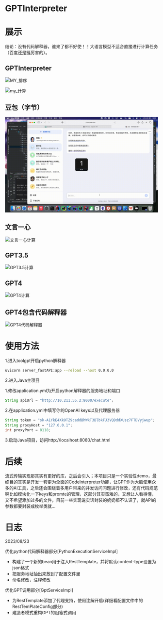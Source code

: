 # GPTInterpreter

# 展示

结论：没有代码解释器，谁来了都不好使！！大语言模型不适合直接进行计算任务（百度还是挺厉害的）。

## GPTInterpreter

![MY_排序](https://raw.githubusercontent.com/ShuaiZhang1998/figure/main/figure/202308301738579.gif)



![my_计算](https://raw.githubusercontent.com/ShuaiZhang1998/figure/main/figure/202308301754926.gif)



## 豆包（字节）



![豆包计算](https://raw.githubusercontent.com/ShuaiZhang1998/figure/main/figure/202308301755395.gif)



## 文言一心



![文言一心计算](https://raw.githubusercontent.com/ShuaiZhang1998/figure/main/figure/202308301756050.gif)



## GPT3.5



![GPT3.5计算](https://raw.githubusercontent.com/ShuaiZhang1998/figure/main/figure/202308301757481.gif)



## GPT4

![GPT4计算](https://raw.githubusercontent.com/ShuaiZhang1998/figure/main/figure/202308301800655.gif)



## GPT4包含代码解释器

![GPT4代码解释器](https://raw.githubusercontent.com/ShuaiZhang1998/figure/main/figure/202308301759375.gif)

# 使用方法

1.进入toolgpt开启python解释器

```bash
uvicorn server_fastAPI:app --reload --host 0.0.0.0
```

2.进入Java主项目

1.修改application.yml为开启python解释器的服务地址和端口

```java
String apiUrl = "http://10.211.55.2:8000/execute";
```

2.在application.yml中填写你的OpenAI keys以及代理服务器

```java
String token = "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";
String proxyHost = "127.0.0.1";
int proxyPort = 8118;
```

3.启动Java项目，访问http://localhost:8080/chat.html



# 后续

流式传输实现那其实有更好的库，之后会引入；本项目只是一个实验性demo，最终目的其实是开发一套更为全面的CodeInterpreter功能，让GPT作为大脑使用众多的AI工具，之后还会围绕着多用户带来的并发访问问题进行修改，还有代码规范啊比如模块化一下keys和promte的管理，这部分其实蛮难的，又想让人看得懂，又不希望添加过多的文件，目前一些实现说实话封装的奶奶都不认识了，就API的参数都要封装成枚举类就...



# 日志

2023/08/23

优化python代码解释器部分[PythonExecutionServiceImpl]

- 构建了一个新的bean用于注入RestTemplate，并将默认content-type设置为json格式
- 把服务地址抽出来放到了配置文件里
- 命名修改，注释修改

优化GPT调用部分[GptServiceImpl]

- 为RestTemplate添加了代理支持，使用注解开启(详细看配置文件中的RestTemPlateConfig部分)
- 建造者模式重构GPT的阻塞式调用


